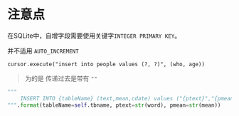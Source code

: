 # 注意点

在SQLite中，自增字段需要使用关键字`INTEGER PRIMARY KEY`。

并不适用 `AUTO_INCREMENT`

`cursor.execute("insert into people values (?, ?)", (who, age))`
> 为的是 传递过去是带有 `""`

```python
"""
    INSERT INTO {tableName} (text,mean,cdate) values ("{ptext}","{pmean}",CURRENT_TIMESTAMP);
""".format(tableName=self.tbname, ptext=str(word), pmean=str(mean))
```